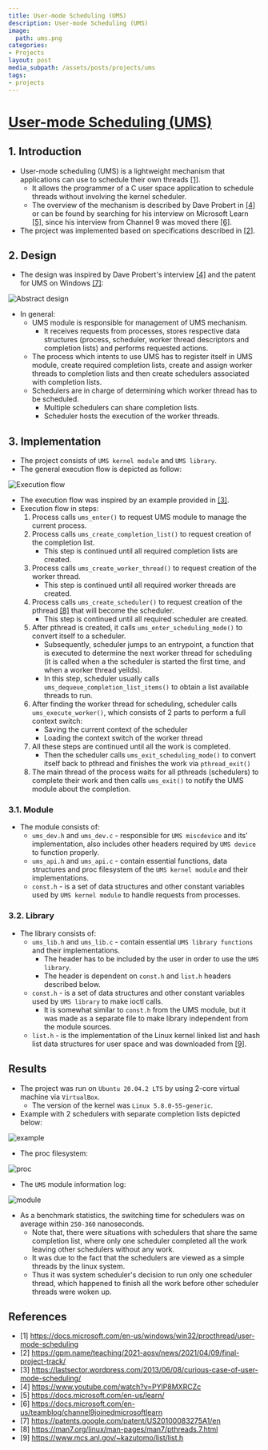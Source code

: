 ```yaml
---
title: User-mode Scheduling (UMS)
description: User-mode Scheduling (UMS)
image:
  path: ums.png
categories:
- Projects
layout: post
media_subpath: /assets/posts/projects/ums
tags:
- projects
---
```


# [User-mode Scheduling (UMS)](https://github.com/0x13hrafnulf/AOSV-UMS-project)
## 1. Introduction
- User-mode scheduling (UMS) is a lightweight mechanism that applications can use to schedule their own threads [[1]](https://docs.microsoft.com/en-us/windows/win32/procthread/user-mode-scheduling). 
  - It allows the programmer of a C user space application to schedule threads without involving the kernel scheduler. 
  - The overview of the mechanism is described by Dave Probert in [[4]](https://www.youtube.com/watch?v=PYlP8MXRCZc) or can be found by searching for his interview on Microsoft Learn [[5]](https://docs.microsoft.com/en-us/learn/), since his interview from Channel 9 was moved there [[6]](https://docs.microsoft.com/en-us/teamblog/channel9joinedmicrosoftlearn). 
- The project was implemented based on specifications described in [[2]](https://gpm.name/teaching/2021-aosv/news/2021/04/09/final-project-track/). 
## 2. Design 
- The design was inspired by Dave Probert's interview [[4]](https://www.youtube.com/watch?v=PYlP8MXRCZc) and the patent for UMS on Windows [[7]](https://patents.google.com/patent/US20100083275A1/en):

![Abstract design](ums.png)

- In general:
  -  UMS module is responsible for management of UMS mechanism. 
     -  It receives requests from processes, stores respective data structures (process, scheduler, worker thread descriptors and completion lists) and performs requested actions. 
  -  The process which intents to use UMS has to register itself in UMS module, create required completion lists, create and assign worker threads to completion lists and then create schedulers associated with completion lists.
  -  Schedulers are in charge of determining which worker thread has to be scheduled. 
     -  Multiple schedulers can share completion lists. 
     -  Scheduler hosts the execution of the worker threads.

## 3. Implementation
- The project consists of `UMS kernel module` and `UMS library`.
- The general execution flow is depicted as follow:

![Execution flow](execution_flow.png)

- The execution flow was inspired by an example provided in [[3]](https://lastsector.wordpress.com/2013/06/08/curious-case-of-user-mode-scheduling/). 
- Execution flow in steps:
  1. Process calls `ums_enter()` to request UMS module to manage the current process.
  2. Process calls `ums_create_completion_list()` to request creation of the completion list. 
       - This step is continued until all required completion lists are created.  
  3. Process calls `ums_create_worker_thread()` to request creation of the worker thread. 
       - This step is continued until all required worker threads are created.  
  4. Process calls `ums_create_scheduler()` to request creation of the pthread [[8]](https://man7.org/linux/man-pages/man7/pthreads.7.html) that will become the scheduler. 
       - This step is continued until all required scheduler are created.  
  5. After pthread is created, it calls `ums_enter_scheduling_mode()` to convert itself to a scheduler. 
       - Subsequently, scheduler jumps to an entrypoint, a function that is executed to determine the next worker thread for scheduling (it is called when a the scheduler is started the first time, and when a worker thread yeilds). 
       - In this step, scheduler usually calls `ums_dequeue_completion_list_items()` to obtain a list available threads to run. 
  6. After finding the worker thread for scheduling, scheduler calls `ums_execute_worker()`, which consists of 2 parts to perform a full context switch:
       - Saving the current context of the scheduler
       - Loading the context switch of the worker thread
  7. All these steps are continued until all the work is completed. 
       - Then the scheduler calls `ums_exit_scheduling_mode()` to convert itself back to pthread and finishes the work via `pthread_exit()`
  8. The main thread of the process waits for all pthreads (schedulers) to complete their work and then calls `ums_exit()` to notify the UMS module about the completion.

### 3.1. Module
- The module consists of:
  - `ums_dev.h` and `ums_dev.c` - responsible for `UMS miscdevice` and its' implementation, also includes other headers required by `UMS device` to function properly.
  - `ums_api.h` and `ums_api.c` - contain essential functions, data structures and proc filesystem of the `UMS kernel module` and their implementations. 
  - `const.h` - is a set of data structures and other constant variables used by `UMS kernel module` to handle requests from processes.
### 3.2. Library
- The library consists of:
  - `ums_lib.h` and `ums_lib.c` - contain essential `UMS library functions` and their implementations. 
    - The header has to be included by the user in order to use the `UMS library`. 
    - The header is dependent on `const.h` and `list.h` headers described below.
  - `const.h` - is a set of data structures and other constant variables used by `UMS library` to make ioctl calls. 
    -  It is somewhat similar to `const.h` from the UMS module, but it was made as a separate file to make library independent from the module sources. 
  - `list.h` - is the implementation of the Linux kernel linked list and hash list data structures for user space and was downloaded from [[9]](https://www.mcs.anl.gov/~kazutomo/list/list.h).

## Results
- The project was run on `Ubuntu 20.04.2 LTS` by using 2-core virtual machine via `VirtualBox`. 
  - The version of the kernel was `Linux 5.8.0-55-generic`. 
- Example with 2 schedulers with separate completion lists depicted below:

![example](example.jpg)

- The proc filesystem:

![proc](proc.jpg)

- The `UMS` module information log:

![module](module.jpg)

- As a benchmark statistics, the switching time for schedulers was on average within `250-360` nanoseconds. 
  - Note that, there were situations with schedulers that share the same completion list, where only one scheduler completed all the work leaving other schedulers without any work. 
  - It was due to the fact that the schedulers are viewed as a simple threads by the linux system. 
  - Thus it was system scheduler's decision to run only one scheduler thread, which happened to finish all the work before other scheduler threads were woken up.

## References
- [1] https://docs.microsoft.com/en-us/windows/win32/procthread/user-mode-scheduling
- [2] https://gpm.name/teaching/2021-aosv/news/2021/04/09/final-project-track/
- [3] https://lastsector.wordpress.com/2013/06/08/curious-case-of-user-mode-scheduling/
- [4] https://www.youtube.com/watch?v=PYlP8MXRCZc
- [5] https://docs.microsoft.com/en-us/learn/
- [6] https://docs.microsoft.com/en-us/teamblog/channel9joinedmicrosoftlearn
- [7] https://patents.google.com/patent/US20100083275A1/en
- [8] https://man7.org/linux/man-pages/man7/pthreads.7.html
- [9] https://www.mcs.anl.gov/~kazutomo/list/list.h
